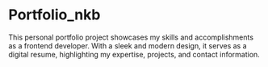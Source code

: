 # Portfolio_nkb
This personal portfolio project showcases my skills and accomplishments as a frontend developer. With a sleek and modern design, it serves as a digital resume, highlighting my expertise, projects, and contact information.

